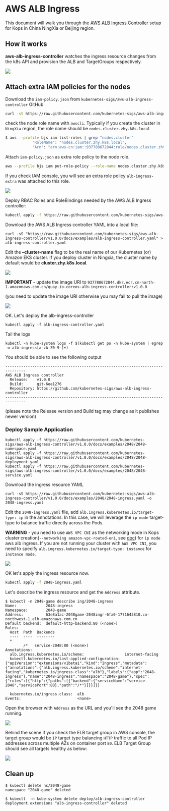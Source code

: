 # AWS ALB Ingress

This document will walk you through the [AWS ALB Ingress Controller](https://github.com/kubernetes-sigs/aws-alb-ingress-controller) setup for Kops in China NingXia or Beijing region.



## How it works

**aws-alb-ingress-controller** watches the ingress resource changes from the k8s API and provision the ALB and TargetGroups respectively.

![](https://d2908q01vomqb2.cloudfront.net/ca3512f4dfa95a03169c5a670a4c91a19b3077b4/2018/11/20/image1-1.png)



## Attach extra IAM policies for the nodes

Download the `iam-policy.json` from `kubernetes-sigs/aws-alb-ingress-controller` GitHub

```bash
curl -sS https://raw.githubusercontent.com/kubernetes-sigs/aws-alb-ingress-controller/v1.0.0/docs/examples/iam-policy.json -o iam-policy.json
```



check the node role name with `awscli`.  Typically if you create the cluster in `NingXia` region, the role name should be `nodes.cluster.zhy.k8s.local` 

```bash
$ aws --profile bjs iam list-roles | grep "nodes.cluster"
            "RoleName": "nodes.cluster.zhy.k8s.local",
            "Arn": "arn:aws-cn:iam::937788672844:role/nodes.cluster.zhy.k8s.local"
```



Attach `iam-policy.json` as extra role policy to the node role.

```bash
aws --profile bjs iam put-role-policy --role-name nodes.cluster.zhy.k8s.local --policy-name alb-ingress-extra --policy-document file://iam-policy.json
```



If you check IAM console, you will  see an extra role policy `alb-ingress-extra` was attached to this role.



![](../images/aws-alb-ingress-01.png)

Deploy RBAC Roles and RoleBindings needed by the AWS ALB Ingress controller:

```bash
kubectl apply -f https://raw.githubusercontent.com/kubernetes-sigs/aws-alb-ingress-controller/v1.0.0/docs/examples/rbac-role.yaml
```



Download the AWS ALB Ingress controller YAML into a local file:

```
curl -sS "https://raw.githubusercontent.com/kubernetes-sigs/aws-alb-ingress-controller/v1.0.0/docs/examples/alb-ingress-controller.yaml" > alb-ingress-controller.yaml
```

Edit the **–cluster-name** flag to be the real name of our Kubernetes (or) Amazon EKS cluster. If you deploy cluster in Ningxia, the cluster name by default would be **cluster.zhy.k8s.local**.

![](../images/aws-alb-ingress-02.png)



**IMPORTANT** - update the image URI to `937788672844.dkr.ecr.cn-north-1.amazonaws.com.cn/quay.io-coreos-alb-ingress-controller:v1.0.0`

(you need to update the image URI otherwise you may fail to pull the image)

![](../images/aws-alb-ingress-03.png)



OK. Let's deploy the alb-ingress-controller

```
kubectl apply -f alb-ingress-controller.yaml
```

Tail the logs

```
kubectl -n kube-system logs -f $(kubectl get po -n kube-system | egrep -o alb-ingress[a-zA-Z0-9-]+)
```

You should be able to see the following output

```
-------------------------------------------------------------------------------
AWS ALB Ingress controller
  Release:    v1.0.0
  Build:      git-6ee1276
  Repository: https://github.com/kubernetes-sigs/aws-alb-ingress-controller
-------------------------------------------------------------------------------
```

(please note the Release version and Build tag may change as it publishes newer version)



### Deploy Sample Application

```
kubectl apply -f https://raw.githubusercontent.com/kubernetes-sigs/aws-alb-ingress-controller/v1.0.0/docs/examples/2048/2048-namespace.yaml
kubectl apply -f https://raw.githubusercontent.com/kubernetes-sigs/aws-alb-ingress-controller/v1.0.0/docs/examples/2048/2048-deployment.yaml
kubectl apply -f https://raw.githubusercontent.com/kubernetes-sigs/aws-alb-ingress-controller/v1.0.0/docs/examples/2048/2048-service.yaml
```



Download the ingress resource YAML

```
curl -sS https://raw.githubusercontent.com/kubernetes-sigs/aws-alb-ingress-controller/v1.0.0/docs/examples/2048/2048-ingress.yaml -o 2048-ingress.yaml
```

Edit the `2048-ingress.yaml` file, add `alb.ingress.kubernetes.io/target-type: ip` in the annotations. In this case,  we will leverage the `ip mode` target-type to balance traffic directly across the Pods.

**WARNING** - you need to use `AWS VPC CNI` as the networking mode in Kops cluster creation(`--networking amazon-vpc-routed-eni`, see [doc](https://github.com/kubernetes/kops/blob/master/docs/networking.md#amazon-vpc-backend)) for `ip mode` aws alb ingress. If you are not running your cluster with `AWS VPC CNI`, you need to specify `alb.ingress.kubernetes.io/target-type: instance` for `instance mode`.



![](../images/aws-alb-ingress-04.png)



OK let's apply the ingress resource now.

```bash
kubectl apply -f 2048-ingress.yaml
```

Let's describe the ingress resource and get the `Address` attribute.

```
$ kubectl -n 2048-game describe ing/2048-ingress
Name:             2048-ingress
Namespace:        2048-game
Address:          63e8a1ac-2048game-2048ingr-6fa0-1771643810.cn-northwest-1.elb.amazonaws.com.cn
Default backend:  default-http-backend:80 (<none>)
Rules:
  Host  Path  Backends
  ----  ----  --------
  *
        /*   service-2048:80 (<none>)
Annotations:
  alb.ingress.kubernetes.io/scheme:                  internet-facing
  kubectl.kubernetes.io/last-applied-configuration:  {"apiVersion":"extensions/v1beta1","kind":"Ingress","metadata":{"annotations":{"alb.ingress.kubernetes.io/scheme":"internet-facing","kubernetes.io/ingress.class":"alb"},"labels":{"app":"2048-ingress"},"name":"2048-ingress","namespace":"2048-game"},"spec":{"rules":[{"http":{"paths":[{"backend":{"serviceName":"service-2048","servicePort":80},"path":"/*"}]}}]}}

  kubernetes.io/ingress.class:  alb
Events:                         <none>
```



Open the browser with `Address` as the URL and you'll see the 2048 game running.

![](../images/aws-alb-ingress-05.png)





Behind the scene if you check the ELB target group in AWS console, the target group would be `IP` target type balancing `HTTP` traffic to all Pod IP addresses across multiple AZs on container port `80`.  ELB Target Group should see all targets healthy as below:

![](../images/aws-alb-ingress-06.png)



## Clean up

```
$ kubectl delete ns/2048-game
namespace "2048-game" deleted

$ kubectl  -n kube-system delete deploy/alb-ingress-controller
deployment.extensions "alb-ingress-controller" deleted
```







#### 

